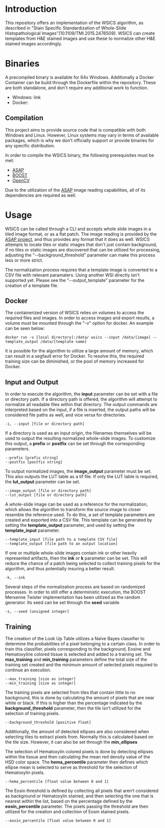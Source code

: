 # Introduction #
This repository offers an implementation of the WSICS algorithm, as described in "Stain Specific Standardization of Whole-Slide Histopathological Images"(10.1109/TMI.2015.2476509). WSICS can create templates from H&E stained images and use these to normalize other H&E stained images accordingly.


# Binaries #

A precompiled binary is available for 64x Windows. Additionally a Docker Container can be build through the Dockerfile within the repository. These are both standalone, and don't require any additional work to function.
* Windows: link
* Docker: 


## Compilation ##
This project aims to provide source code that is compatible with both Windows and Linux. However, Linux systems may vary in terms of available packages, which is why we don't officially support or provide binaries for any specific distribution.

In order to compile the WSICS binary, the following prerequisites must be met:
* [ASAP](https://github.com/computationalpathologygroup/ASAP)
* [BOOST](https://www.boost.org/)
* [OpenCV](https://www.opencv.org/)

Due to the utilization of the [ASAP](https://github.com/computationalpathologygroup/ASAP) image reading capabilities, all of its dependencies are required as well.

# Usage #

WSICS can be called through a CLI and accepts whole slide images in a tiled image format, or as a flat patch. The image reading is provided by the [ASAP project](https://github.com/computationalpathologygroup/ASAP), and thus provides any format that it does as well. WSICS attempts to locate tiles or static images that don't just contain background, if no tiles or static images are discovered that can be utilized for processing, adjusting the "--background_threshold" parameter can make this process less or more strict.

The normalization process requires that a template image is converted to a CSV file with relevant paramaters. Using another WSI directly isn't supported yet. Please see the "--output_template" parameter for the creation of a template file.

## Docker ##

The containerized version of WSICS relies on volumes to access the required files and images. In order to access images and export results, a volume must be mounted through the "-v" option for docker. An example can be seen below:
```
docker run -v [local directory]:/data/ wsics --input /data/[image] --template_output /data/[template name]
```
It is possible for the algorithm to utilize a large amount of memory, which can result in a segfault error for Docker. To resolve this, the required training size can be diminished, or the pool of memory increased for Docker.


## Input and Output ##

In order to execute the algorithm, the **input** parameter can be set with a file or directory path. If a directory path is offered, the algorithm will attempt to normalize all readable files within that directory. The output commands are interpreted based on the input, if a file is inserted, the output paths will be considered file paths as well, and vice versa for directories.

```
-i, --input [file or directory path]
```

If a directory is used as an input origin, the filenames themselves will be used to output the resulting normalized whole-slide images. To customize this output, a **prefix** or **postfix** can be set through the corresponding parameters.

```
--prefix [prefix string]
--postfix [postfix string]
```

To output normalized images, the **image_output** parameter must be set. This also outputs the LUT table as a tif file. If only the LUT table is required, the **lut_output** parameter can be set. 

```
--image_output [file or directory path]
--lut_output [file or directory path]
```

A whole-slide image can be used as a reference for the normalization, which allows the algorithm to transform the source image to closer resemble the reference used. To do this, a set of template parameters are created and exported into a CSV file. This template can be generated by setting the **template_output** parameter, and used by setting the **template_input** parameter.

```
--template_input [file path to a template CSV file]
--template_output [file path to an output location]
```

If one or multiple whole-slide images contain ink or other heavily represented artifacts, then the **ink** or **k** parameter can be set. This will reduce the chance of a patch being selected to collect training pixels for the algorithm, and thus potentially insuring a better result.

```
-k, --ink
```

Several steps of the normalization process are based on randomized processes. In order to still offer a deterministic execution, the BOOST Mersenne Twister implementation has been utilized as the random generator. Its seed can be set through the **seed** variable.
```
-s, --seed [unsigned integer]
```

## Training ##

The creation of the Look Up Table utilizes a Naïve Bayes classifier to determine the probabilities of a pixel belonging to a certain class. In order to train this classifier, pixels corresponding to the background, Eosine and Hematoxyline colored tissue is selected and added to a training set. The **max_training** and **min_training** parameters define the total size of the training set created and the minimum amount of selected pixels required to continue an execution.

```
--max_training [size as integer]
--min_training [size as integer]
```

The training pixels are selected from tiles that contain little to no background, this is done by calculating the amount of pixels that are near white or black. If this is higher than the percentage indicated by the **background_threshold** parameter, then the tile isn’t utilized for the selection of training pixels.

```
--background_threshold [positive float]
```

Additionally, the amount of detected ellipses are also considered when selecting tiles to extract pixels from. Normally this is calculated based on the tile size. However, it can also be set through the **min_ellipses**


The selection of Hematoxylin colored pixels is done by detecting ellipses within the tissue and then calculating the mean red density value of the HSD color space. The **hema_percentile** parameter then defines which ellipse mean is selected to serve as threshold for the selection of Hematoxylin pixels.

```
--hema_percentile [float value between 0 and 1]
```

The Eosin threshold is defined by collecting all pixels that aren’t considered as background or Hematoxylin stained, and then selecting the one that is nearest within the list, based on the percentage defined by the **eosin_percentile** parameter. The pixels passing the threshold are then utilized for the creation and collection of Eosin stained pixels.

```
--eosin_percentile [float value between 0 and 1]
```